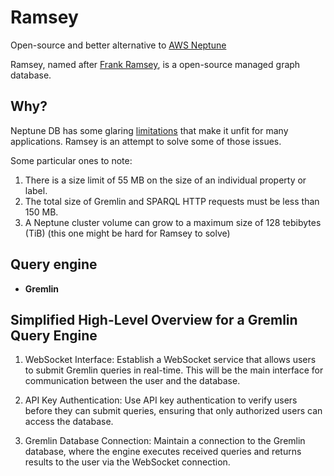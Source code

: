 # Ramsey

Open-source and better alternative to [AWS Neptune](https://aws.amazon.com/neptune/)

Ramsey, named after [Frank Ramsey](<https://en.wikipedia.org/wiki/Frank_Ramsey_(mathematician)>), is a open-source managed graph database.

## Why?

Neptune DB has some glaring [limitations](https://docs.aws.amazon.com/neptune/latest/userguide/limits.html) that make it unfit for many applications. Ramsey is an attempt to solve some of those issues.

Some particular ones to note:

1. There is a size limit of 55 MB on the size of an individual property or label.
2. The total size of Gremlin and SPARQL HTTP requests must be less than 150 MB.
3. A Neptune cluster volume can grow to a maximum size of 128 tebibytes (TiB) (this one might be hard for Ramsey to solve)

## Query engine

- **Gremlin**

## Simplified High-Level Overview for a Gremlin Query Engine

1. WebSocket Interface: Establish a WebSocket service that allows users to submit Gremlin queries in real-time. This will be the main interface for communication between the user and the database.

2. API Key Authentication: Use API key authentication to verify users before they can submit queries, ensuring that only authorized users can access the database.

3. Gremlin Database Connection: Maintain a connection to the Gremlin database, where the engine executes received queries and returns results to the user via the WebSocket connection.
